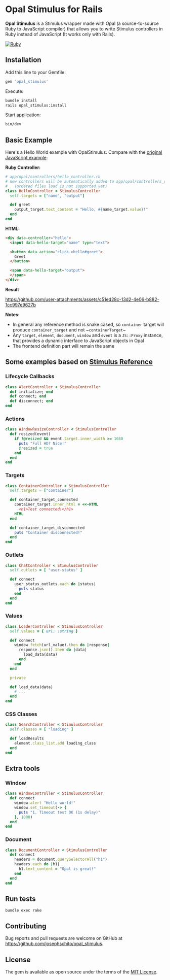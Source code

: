 # Opal Stimulus for Rails

**Opal Stimulus** is a Stimulus wrapper made with Opal (a source-to-source Ruby to JavaScript compiler) that allows you to write Stimulus controllers in Ruby instead of JavaScript (It works only with Rails).

[![Ruby](https://github.com/josephschito/opal_stimulus/actions/workflows/main.yml/badge.svg)](https://github.com/josephschito/opal_stimulus/actions/workflows/main.yml)

## Installation

Add this line to your Gemfile:

```ruby
gem 'opal_stimulus'
```

Execute:

```bash
bundle install
rails opal_stimulus:install
```

Start application:

```bash
bin/dev
```

## Basic Example

Here's a Hello World example with OpalStimulus. Compare with the [original JavaScript example](https://stimulus.hotwired.dev/#:~:text=%2F%2F%20hello_controller.js%0Aimport%20%7B%20Controller%20%7D%20from%20%22stimulus%22%0A%0Aexport%20default%20class%20extends%20Controller%20%7B%0A%20%20static%20targets%20%3D%20%5B%20%22name%22%2C%20%22output%22%20%5D%0A%0A%20%20greet()%20%7B%0A%20%20%20%20this.outputTarget.textContent%20%3D%0A%20%20%20%20%20%20%60Hello%2C%20%24%7Bthis.nameTarget.value%7D!%60%0A%20%20%7D%0A%7D):

**Ruby Controller:**

```ruby
# app/opal/controllers/hello_controller.rb
# new controllers will be automatically added to app/opal/controllers_requires.rb
#   (ordered files load is not supported yet)
class HelloController < StimulusController
  self.targets = ["name", "output"]

  def greet
    output_target.text_content = "Hello, #{name_target.value}!"
  end
end
```

**HTML:**

```html
<div data-controller="hello">
  <input data-hello-target="name" type="text">

  <button data-action="click->hello#greet">
    Greet
  </button>

  <span data-hello-target="output">
  </span>
</div>
```

**Result**

https://github.com/user-attachments/assets/c51ed28c-13d2-4e06-b882-1cc997e9627b

**Notes:**

- In general any reference method is snake cased, so `container` target will produce `container_target` and not ~`containerTarget`~
- Any `target`, `element`, `document`, `window` and `event` is a `JS::Proxy` instance, that provides a dynamic interface to JavaScript objects in Opal
- The frontend definition part will remain the same


## Some examples based on [Stimulus Reference](https://stimulus.hotwired.dev/reference/controllers)

### Lifecycle Callbacks
```ruby
class AlertController < StimulusController
  def initialize; end
  def connect; end
  def disconnect; end
end
```

### Actions
```ruby
class WindowResizeController < StimulusController
  def resized(event)
    if !@resized && event.target.inner_width >= 1080
      puts "Full HD? Nice!"
      @resized = true
    end
  end
end
```

### Targets
```ruby
class ContainerController < StimulusController
  self.targets = ["container"]

  def container_target_connected
    container_target.inner_html = <<~HTML
      <h1>Test connected!</h1>
    HTML
  end

  def container_target_disconnected
    puts "Container disconnected!"
  end
end
```

### Outlets
```ruby
class ChatController < StimulusController
  self.outlets = [ "user-status" ]

  def connect
    user_status_outlets.each do |status|
      puts status
    end
  end
end
```

### Values
```ruby
class LoaderController < StimulusController
  self.values = { url: :string }

  def connect
    window.fetch(url_value).then do |response|
      response.json().then do |data|
        load_data(data)
      end
    end
  end

  private

  def load_data(data)
    # ...
  end
end
```

### CSS Classes
```ruby
class SearchController < StimulusController
  self.classes = [ "loading" ]

  def loadResults
    element.class_list.add loading_class
  end
end
```

## Extra tools
### Window
```ruby
class WindowController < StimulusController
  def connect
    window.alert "Hello world!"
    window.set_timeout(-> {
      puts "1. Timeout test OK (1s delay)"
    }, 1000)
  end
end
```

### Document
```ruby
class DocumentController < StimulusController
  def connect
    headers = document.querySelectorAll("h1")
    headers.each do |h1|
      h1.text_content = "Opal is great!"
    end
  end
end
```

## Run tests
`bundle exec rake`

## Contributing

Bug reports and pull requests are welcome on GitHub at https://github.com/josephschito/opal_stimulus.

## License

The gem is available as open source under the terms of the [MIT License](https://opensource.org/licenses/MIT).
